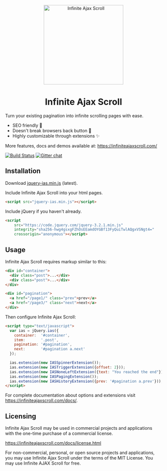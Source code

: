 <p align="center">
  <a href="https://infiniteajaxscroll.com" target="_blank">
    <img alt="Infinite Ajax Scroll" title="Infinite Ajax Scroll" src="https://infiniteajaxscroll.com/img/infinite-ajax-scroll-mark.svg" width="256">
  </a>
</p>

<h1 align="center">Infinite Ajax Scroll</h1>

Turn your existing pagination into infinite scrolling pages with ease. 

* SEO friendly 🥇
* Doesn't break browsers back button 💯
* Highly customizable through extensions ✨

More features, docs and demos available at: https://infiniteajaxscroll.com/

[![Build Status](https://travis-ci.org/webcreate/infinite-ajax-scroll.png?branch=master)](https://travis-ci.org/webcreate/infinite-ajax-scroll)
[![Gitter chat](https://badges.gitter.im/gitterHQ/gitter.png)](https://gitter.im/webcreate/infinite-ajax-scroll)

## Installation

Download [jquery-ias.min.js](https://infiniteajaxscroll.com/download.html) (latest).

Include Infinite Ajax Scroll into your html pages.

```html
<script src="jquery-ias.min.js"></script>
```

Include jQuery if you haven't already.

```html
<script   
    src="https://code.jquery.com/jquery-3.2.1.min.js"   
    integrity="sha256-hwg4gsxgFZhOsEEamdOYGBf13FyQuiTwlAQgxVSNgt4="   
    crossorigin="anonymous"></script>
```

## Usage

Infinite Ajax Scroll requires markup similar to this:

```html
<div id="container">
  <div class="post">...</div>
  <div class="post">...</div>
</div>

<div id="pagination">
  <a href="/page1/" class="prev">prev</a>
  <a href="/page3/" class="next">next</a>
</div>
```

Then configure Infinite Ajax Scroll:

```html
<script type="text/javascript">
  var ias = jQuery.ias({
    container:  '#container',
    item:       '.post',
    pagination: '#pagination',
    next:       '#pagination a.next'
  });

  ias.extension(new IASSpinnerExtension());
  ias.extension(new IASTriggerExtension({offset: 2}));
  ias.extension(new IASNoneLeftExtension({text: "You reached the end"}));
  ias.extension(new IASPagingExtension());
  ias.extension(new IASHistoryExtension({prev: '#pagination a.prev'}));
</script>
```

For complete documentation about options and extensions visit https://infiniteajaxscroll.com/docs/.

## Licensing

Infinite Ajax Scroll may be used in commercial projects and applications with the one-time purchase of a commercial license.

https://infiniteajaxscroll.com/docs/license.html

For non-commercial, personal, or open source projects and applications, you may use Infinite Ajax Scroll under the terms of the MIT License. You may use Infinite AJAX Scroll for free.
